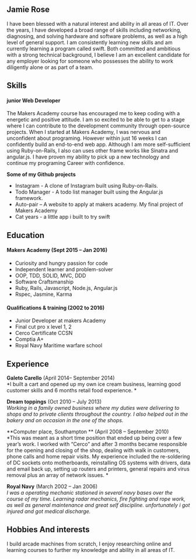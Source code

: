 ## Jamie Rose

I have been blessed with a natural interest and ability in all areas of  IT.  Over the years, I have developed a broad range of skills including networking, diagnosing, and solving hardware and software problems, as well as a high level of general support. I am consistently learning new skills and am currently learning a program called swift.  Both committed and ambitious with a strong technical background, I believe I am an excellent candidate for any employer looking for someone who possesses the ability to work diligently alone or as part of a team.

## Skills

#### junior Web Developer

The Makers Academy course has encouraged me to keep coding with a energetic and positive attitude. I am so excited to be able to get to a stage where I can contribute to the development community through open-source projects. When I started at Makers Academy, I was nervous and unconfident about programing. However within just 16 weeks I can confidently build an end-to-end web app. Although I am more self-sufficient using Ruby-on-Rails, I also can uses other frame works like Sinatra and angular.js. I have proven my ability to pick up a new technology and continue my programing Career with confidence.

**Some of my Github projects**

- Instagram - A clone of Instagram built using      Ruby-on-Rails.
- Todo Manager - A todo list manager built using the Angular.js framework.
- Auto-pair – A website to apply at makers academy. My final project of Makers Academy
- Cat years - a little app i built to try swift

## Education

#### Makers Academy (Sept 2015 – Jan 2016)

- Curiosity and hungry passion for code
- Independent learner and problem-solver
- OOP, TDD, SOLID, MVC, DDD
- Software Craftsmanship
- Ruby, Rails, Javascript, Node.js, Angular.js
- Rspec, Jasmine, Karma

#### Qualifications & training (2002 to 2016)

- Junior Developer at makers Academy
- Final cut pro x level 1, 2
- Cerco Certificate CCSN
- Comptia A+
- Royal Navy Maritime warfare school

## Experience

**Galeto Carello** (April 2014– September 2014)    
*I built a cart and opened up my own ice cream business, learning good customer skills and 6 months retail food experience. *  

**Dream toppings** (Oct 2010 – July 2013)   
*Working in a family owned business where my duties were delivering to shops and to private clients throughout the country. I also helped out in the bakery and on occasion in the one of the shops.*  

**Computer place, Southampton ** (April 2008 – September 2010)   
*This was meant as a short time position that ended up being over a few year’s work. I worked with “Cerco” and after 3 months became responsible for the opening and closing of the shop, dealing with walk in customers, phone calls and home repair visits.
My experience included the re-soldering of DC sockets onto motherboards, reinstalling OS systems with drivers, data and email back up, setting up routers and printers, general repairs and virus removal plus an array of network issues.
*

**Royal Navy** (March 2002 – Jan 2006)    
*I was a operating mechanic stationed in several navy bases over the course
of my time. Learning radar mechanics, fire fighting and rope work, as well as general maintenance and great self discipline. unfortunately i got injured and got medical discharge.*  

## Hobbies And interests

I build arcade machines from scratch, I enjoy researching online and learning courses to further my knowledge and ability in all areas of IT.
